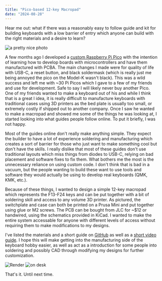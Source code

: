 ```yaml
---
title: "Pico-based 12-key Macropad"
date: "2024-08-28"
---
```


Hear me out: what if there was a reasonably easy to follow guide and kit for building keyboards with a low barrier of entry which anyone can build with the right materials and a desire to learn?

<img src="https://github.com/TrojanPinata/Macropad-Pico/blob/main/images/DSC_0714.JPG?raw=true" alt="a pretty nice photo" />

A few months ago I developed a <a href="https://github.com/TrojanPinata/Pico">custom Raspberry Pi Pico</a> with the intention of learning how to develop boards with microcontrollers and have them manufactured with PCBA. The main changes I made were for quality of life with USB-C, a reset button, and black soldermask (which is really just me being annoyed the pico on the Model-K wasn't black). This was a wild success and left me with ~30 Pi Picos which I gave to a few of my friends and use for development. Safe to say I will likely never buy another Pico.  One of my friends wanted to make a keyboard out of his and while I think that is a great I idea, it is really difficult to manufacture keyboards with traditional cases using 3D printers as the bed plate is usually too small, or extremely costly if shipped out to another company. Once I saw he wanted to make a macropad and showed me some of the things he was looking at, I started looking into what guides people follow online. To put it briefly, I was not happy.

Most of the guides online don't really make anything simple. They expect the builder to have a lot of experience soldering and manufacturing which creates a sort of barrier for those who just want to make something cool but don't have the skills. I really dislike that most of these guides don't use traditional layouts which miss things from diodes to USB-C, relying on bad placement and software fixes to fix them. What bothers me the most is the unnecessary reliance on using custom code. I don't think that is bad in a vacuum, but the people wanting to build these want to use tools and software they would actually be using to develop real keyboards (QMK, KMK, etc.).

Because of these things, I wanted to design a simple 12-key macropad which represents the F13-F24 keys and can be put together with a bit of soldering skill and access to any volume 3D printer. As pictured, the switchplate and case can both be printed on a Prusa Mini and put together using glue or M2 screws. The PCB can be bought from JLC for ~$12 or handwired, using the schematics provided in KiCad. I wanted to make the entire system accessable for anyone with different levels of access without requiring them to make modifications to my designs.

I've listed the materials and a short guide on <a href="https://github.com/TrojanPinata/Macropad-Pico">GitHub</a> as well as a <a href="https://youtu.be/6qyvscmvLPk">short video guide</a>. I hope this will make getting into the manufacturing side of the keyboard hobby easier, as well as act as a introduction for some people into soldering and possibly CAD through modifying my designs for further customization.

<img src="https://i.imgur.com/e50AqeJ.png" alt="Render" />

<img src="https://github.com/TrojanPinata/Macropad-Pico/blob/main/images/DSC_0733.JPG?raw=true" alt="on desk" />

That's it. Until next time.